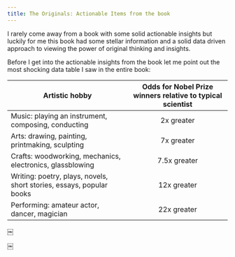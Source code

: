 ```yaml
---
title: The Originals: Actionable Items from the book
---
```


I rarely come away from a book with some solid actionable insights but luckily for me
this book had some stellar information and a solid data driven approach to viewing
the power of original thinking and insights.

Before I get into the actionable insights from the book let me point out the most
shocking data table I saw in the entire book:

| Artistic hobby        | Odds for Nobel Prize winners relative to typical scientist   |
| ------------- |:-------------:|
| Music: playing an instrument, composing, conducting     | 2x greater |
| Arts: drawing, painting, printmaking, sculpting      | 7x greater|  
| Crafts: woodworking, mechanics, electronics, glassblowing  |  7.5x greater |
| Writing: poetry, plays, novels, short stories,  essays, popular books  |  12x greater      |
| Performing: amateur actor, dancer, magician  |  22x greater      |


￼


￼
